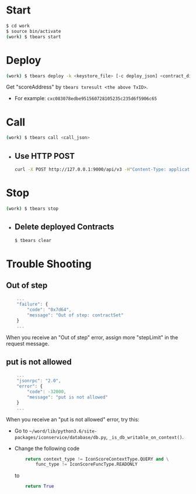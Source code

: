 # Start
```bash
$ cd work
$ source bin/activate
(work) $ tbears start
```

# Deploy
```bash
(work) $ tbears deploy -k <keystore_file> [-c deploy_json] <contract_dir>
```
Get "scoreAddress" by ```tbears txresult <the above TxID>```.
- For example: ```cxc083078edbe951560728105235c235d6f5906c65```

# Call
```bash
(work) $ tbears call <call_json>
```

* ## Use HTTP POST
    ```bash
    curl -X POST http://127.0.0.1:9000/api/v3 -H"Content-Type: application/json; application/json" -d @<call_json>
    ```

# Stop
```bash
(work) $ tbears stop
```

* ## Delete deployed Contracts
    ```bash
    $ tbears clear
    ```

# Trouble Shooting

## Out of step

```javascript
    ...
    "failure": {
        "code": "0x7d64",
        "message": "Out of step: contractSet"
    }
    ...
```

When you receive an "Out of step" error, assign more "stepLimit" in the request message.

## put is not allowed

```javascript
    ...
    "jsonrpc": "2.0",
    "error": {
        "code": -32000,
        "message": "put is not allowed"
    }
    ...
```

When you receive an "put is not allowed" error, try this:
- Go to ```~/word/lib/python3.6/site-packages/iconservice/database/db.py```, ```_is_db_writable_on_context()```.
- Change the following code

    ```python
        return context_type != IconScoreContextType.QUERY and \
            func_type != IconScoreFuncType.READONLY
    ```

    to

    ```python
        return True
    ```
